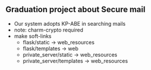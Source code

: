 ## Graduation project about Secure mail

+ Our system adopts KP-ABE in searching mails
+ note: charm-crypto required
+ make soft-links
    + flask/static -> web_resources
    + flask/templates -> web
    + private_server/static -> web_resources
    + private_server/templates -> web_resources
